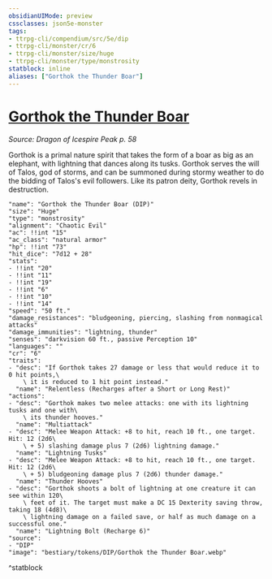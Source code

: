 ```yaml
---
obsidianUIMode: preview
cssclasses: json5e-monster
tags:
- ttrpg-cli/compendium/src/5e/dip
- ttrpg-cli/monster/cr/6
- ttrpg-cli/monster/size/huge
- ttrpg-cli/monster/type/monstrosity
statblock: inline
aliases: ["Gorthok the Thunder Boar"]
---
```

# [Gorthok the Thunder Boar](3-Compendium\CLI\bestiary\npc/gorthok-the-thunder-boar-dip.md)
*Source: Dragon of Icespire Peak p. 58*  

Gorthok is a primal nature spirit that takes the form of a boar as big as an elephant, with lightning that dances along its tusks. Gorthok serves the will of Talos, god of storms, and can be summoned during stormy weather to do the bidding of Talos's evil followers. Like its patron deity, Gorthok revels in destruction.

```statblock
"name": "Gorthok the Thunder Boar (DIP)"
"size": "Huge"
"type": "monstrosity"
"alignment": "Chaotic Evil"
"ac": !!int "15"
"ac_class": "natural armor"
"hp": !!int "73"
"hit_dice": "7d12 + 28"
"stats":
- !!int "20"
- !!int "11"
- !!int "19"
- !!int "6"
- !!int "10"
- !!int "14"
"speed": "50 ft."
"damage_resistances": "bludgeoning, piercing, slashing from nonmagical attacks"
"damage_immunities": "lightning, thunder"
"senses": "darkvision 60 ft., passive Perception 10"
"languages": ""
"cr": "6"
"traits":
- "desc": "If Gorthok takes 27 damage or less that would reduce it to 0 hit points,\
    \ it is reduced to 1 hit point instead."
  "name": "Relentless (Recharges after a Short or Long Rest)"
"actions":
- "desc": "Gorthok makes two melee attacks: one with its lightning tusks and one with\
    \ its thunder hooves."
  "name": "Multiattack"
- "desc": "Melee Weapon Attack: +8 to hit, reach 10 ft., one target. Hit: 12 (2d6\
    \ + 5) slashing damage plus 7 (2d6) lightning damage."
  "name": "Lightning Tusks"
- "desc": "Melee Weapon Attack: +8 to hit, reach 10 ft., one target. Hit: 12 (2d6\
    \ + 5) bludgeoning damage plus 7 (2d6) thunder damage."
  "name": "Thunder Hooves"
- "desc": "Gorthok shoots a bolt of lightning at one creature it can see within 120\
    \ feet of it. The target must make a DC 15 Dexterity saving throw, taking 18 (4d8)\
    \ lightning damage on a failed save, or half as much damage on a successful one."
  "name": "Lightning Bolt (Recharge 6)"
"source":
- "DIP"
"image": "bestiary/tokens/DIP/Gorthok the Thunder Boar.webp"
```
^statblock